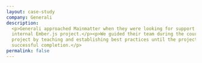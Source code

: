 ```yaml
---
layout: case-study
company: Generali
description:
  <p>Generali approached Mainmatter when they were looking for support with an
  internal Ember.js project.</p><p>We guided their team during the course of the
  project by teaching and establishing best practices until the project’s
  successful completion.</p>
permalink: false
---
```

